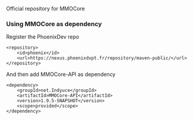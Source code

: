 Official repository for MMOCore

### Using MMOCore as dependency
Register the PhoenixDev repo
```
<repository>
    <id>phoenix</id>
    <url>https://nexus.phoenixdvpt.fr/repository/maven-public/</url>
</repository>
```
And then add MMOCore-API as dependency
```
<dependency>
    <groupId>net.Indyuce</groupId>
    <artifactId>MMOCore-API</artifactId>
    <version>1.9.5-SNAPSHOT</version>
    <scope>provided</scope>
</dependency>
```
